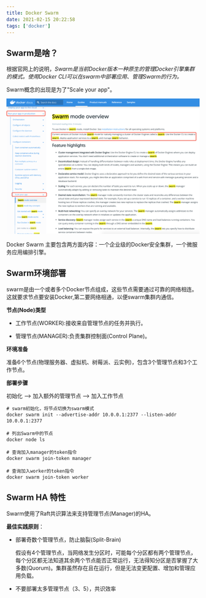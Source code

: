 ```yaml
---
title: Docker Swarm
date: 2021-02-15 20:22:58
tags: ['docker']
---
```


## Swarm是啥？

根据官网上的说明，*Swarm是当前Docker版本一种原生的管理Docker引擎集群的模式。使用Docker CLI可以在swarm中部署应用、管理Swarm的行为。*

Swarm概念的出现是为了"Scale your app"。

![image-20210215202554006](Docker-Swarm/image-20210215202554006.png)

Docker Swarm 主要包含两方面内容：一个企业级的Docker安全集群，一个微服务应用编排引擎。



## Swarm环境部署



swarm是由一个或者多个Docker节点组成，这些节点需要通过可靠的网络相连。这就要求节点要安装Docker,第二要网络相通，以便swarm集群内通信。

**节点(Node)类型**

* 工作节点(WORKER):接收来自管理节点的任务并执行。

* 管理节点(MANAGER):负责集群控制面(Control Plane)。

**环境准备**

准备6个节点(物理服务器、虚拟机、树莓派、云实例)，包含3个管理节点和3个工作节点。

**部署步骤**

初始化 --> 加入额外的管理节点 --> 加入工作节点

```shell
# swarm初始化，将节点切换为swarm模式
docker swarm init --advertise-addr 10.0.0.1:2377 --listen-addr 10.0.0.1:2377

# 列出Swarm中的节点
docker node ls

# 查询加入manager的token指令
docker swarm join-token manager

# 查询加入worker的token指令
docker swarm join-token worker

```



## Swarm HA 特性

Swarm使用了Raft共识算法来支持管理节点(Manager)的HA。

**最佳实践原则**：

* 部署奇数个管理节点，防止脑裂(Split-Brain)

  假设有4个管理节点，当网络发生分区时，可能每个分区都有两个管理节点，每个分区都无法知道其余两个节点能否正常运行，无法得知分区是否掌握了大多数(Quorum)。集群虽然存在且在运行，但是无法变更配置、增加和管理应用负载。

* 不要部署太多管理节点（3、5），共识效率

